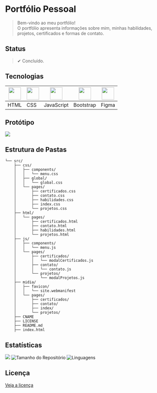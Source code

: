 <!--TÍTULO-->
# Portfólio Pessoal


<!--DESCRIÇÃO-->
> Bem-vindo ao meu portfólio! <br>
> O portfólio apresenta informações sobre mim, minhas habilidades, projetos, certificados e formas de contato.


<!--STATUS-->
## Status
> ✔ Concluído.


<!--TECNOLOGIAS-->
## Tecnologias
| <img src="https://cdn.jsdelivr.net/gh/devicons/devicon@latest/icons/html5/html5-original.svg" width="40"/> | <img src="https://cdn.jsdelivr.net/gh/devicons/devicon@latest/icons/css3/css3-original.svg" width="40"/> | <img src="https://cdn.jsdelivr.net/gh/devicons/devicon@latest/icons/javascript/javascript-original.svg" width="40"/> | <img src="https://cdn.jsdelivr.net/gh/devicons/devicon@latest/icons/bootstrap/bootstrap-original.svg" width="40"/> | <img src="https://cdn.jsdelivr.net/gh/devicons/devicon@latest/icons/figma/figma-original.svg" width="40"/> |
|-----------------------------------------------------------------------------------------------------------|-----------------------------------------------------------------------------------------------------------|---------------------------------------------------------------------------------------------------------------|--------------------------------------------------------------------------------------------------------------|----------------------------------------------------------------------------------------------------------|
| HTML                                                                                                       | CSS                                                                                                        | JavaScript                                                                                                   | Bootstrap                                                                                                    | Figma                                                                                                     |


<!--PROTÓTIPO-->
## Protótipo
[![](https://img.shields.io/badge/Figma--5C5C5C?logo=figma&logoColor=white)](https://www.figma.com/design/22DFHV6hD1hQMxYAlNjr0S/Portfolio-Pessoal?t=5KAcwSvzdnTQoeoP-1)


<!--ESTRUTURA DE PASTAS -->
<!-- https://gitingest.com/ -->
## Estrutura de Pastas
````
└── src/
    ├── css/
    │   ├── components/
    │   │   └── menu.css
    │   ├── global/
    │   │   └── global.css
    │   └── pages/
    │       ├── certificados.css
    │       ├── contato.css
    │       ├── habilidades.css
    │       ├── index.css
    │       └── projetos.css
    ├── html/
    │   └── pages/
    │       ├── certificados.html
    │       ├── contato.html
    │       ├── habilidades.html
    │       └── projetos.html
    ├── js/
    │   ├── components/
    │   │   └── menu.js
    │   └── pages/
    │       ├── certificados/
    │       │   └── modalCertificados.js
    │       ├── contato/
    │       │   └── contato.js
    │       └── projetos/
    │           └── modalProjetos.js
    ├── midia/
    │	├── favicon/
    │	│   └── site.webmanifest
    │	└── pages/
    │		├── certificados/
    │		├── contato/
    │		├── index/
    │		└── projetos/
    ├── CNAME
    ├── LICENSE
    ├── README.md
    ├── index.html
````


<!--ESTATÍSTICAS-->
## Estatísticas
![](https://visitor-badge.laobi.icu/badge?page_id=VictorHugo-7.Portfolio-Pessoal)
![Tamanho do Repositório](https://img.shields.io/github/repo-size/VictorHugo-7/Portfolio-Pessoal)
![Linguagens](https://img.shields.io/github/languages/top/VictorHugo-7/Portfolio-Pessoal)


<!--LICENÇA-->
## Licença
[Veja a licença](https://github.com/VictorHugo-7/Portfolio-Pessoal/blob/main/LICENSE)
